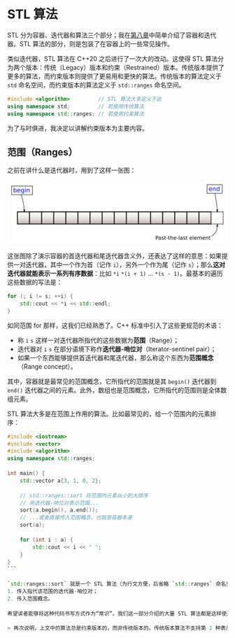 # STL 算法

STL 分为容器、迭代器和算法三个部分；我在[第八章](/ch08/stl_containers)中简单介绍了容器和迭代器。STL 算法的部分，则是包装了在容器上的一些常见操作。

类似迭代器，STL 算法在 C++20 之后进行了一次大的改动。这使得 STL 算法分为两个版本：传统（Legacy）版本和约束（Restrained）版本。传统版本提供了更多的算法，而约束版本则提供了更易用和更快的算法。传统版本的算法定义于 `std` 命名空间，而约束版本的算法定义于 `std::ranges` 命名空间。

```cpp
#include <algorithm>         // STL 算法大多定义于此
using namespace std;         // 若使用传统算法
using namespace std::ranges; // 若使用约束算法
```

为了与时俱进，我决定以讲解约束版本为主要内容。

## 范围（Ranges）

之前在讲什么是迭代器时，用到了这样一张图：

<img src="/assets/range-begin-end.svg" alt="begin and end iterator">

这张图除了演示容器的首迭代器和尾迭代器含义外，还表达了这样的意思：如果提供一对迭代器，其中一个作为首（记作 `i`），另外一个作为尾（记作 `s`）；那么**这对迭代器就能表示一系列有序数据**：比如 `*i` `*(i + 1)` ... `*(s - 1)`。最基本的遍历这些数据的写法是：

```cpp
for (; i != s; ++i) {
    std::cout << *i << std::endl;
}
```

如同范围 for 那样，这我们已经熟悉了。C++ 标准中引入了这些更规范的术语：
- 称 `i` `s` 这样一对迭代器所指代的这些数据为**范围**（Range）；
- 迭代器对 `i` `s` 在部分语境下称作**迭代器-哨位对**（Iterator-sentinel pair）；
- 如果一个东西能够提供首迭代器和尾迭代器，那么称这个东西为**范围概念**（Range concept）。

其中，容器就是最常见的范围概念，它所指代的范围就是其 `begin()` 迭代器到 `end()` 迭代器之间的元素。此外，数组也是范围概念，它所指代的范围则是全体数组元素。

STL 算法大多是在范围上作用的算法。比如最常见的，给一个范围内的元素排序：

````cpp codemo(show)
#include <iostream>
#include <vector>
#include <algorithm>
using namespace std::ranges;

int main() {
    std::vector a{3, 1, 0, 2};

    // std::ranges::sort 将范围内元素从小到大排序
    // 用迭代器-哨位对表示范围...
    sort(a.begin(), a.end());
    // ...或者直接传入范围概念，也就是容器本身
    sort(a);

    for (int i : a) {
        std::cout << i << ' ';
    }
}
```

`std::ranges::sort` 就是一个 STL 算法（为行文方便，后省略 `std::ranges` 命名空间名）。当使用这样的范围上算法时，需要传入一个范围。刚刚的例子演示了两种传入范围的方式：
1. 传入指代该范围的迭代器-哨位对；
2. 传入范围概念。

希望读者能够将这种代码书写方式作为“常识”。我们这一部分介绍的大量 STL 算法都是这样使用的，故不会再一一详细说明。

> 再次说明，上文中的算法总是约束版本的，而非传统版本的。传统版本算法不支持第 2 种表示范围的方式（即传入范围概念），如果你的编译器不支持约束版本算法，则需稍加留意。
